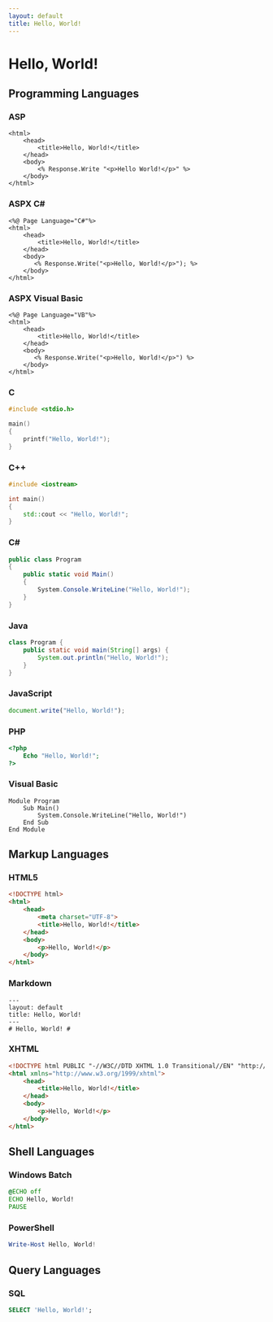 ```yaml
---
layout: default
title: Hello, World!
---
```

# Hello, World! #

## Programming Languages ##

### ASP ###

```aspx-cs
<html>
	<head>
		<title>Hello, World!</title>
	</head>
	<body>
		<% Response.Write "<p>Hello World!</p>" %>
	</body>
</html>
```

### ASPX C# ###

```aspx-cs
<%@ Page Language="C#"%>
<html>
	<head>
		<title>Hello, World!</title>
	</head>
	<body>
	   <% Response.Write("<p>Hello, World!</p>"); %>
	</body>
</html>
```

### ASPX Visual Basic ###

```aspx-vb
<%@ Page Language="VB"%>
<html>
	<head>
		<title>Hello, World!</title>
	</head>
	<body>
	   <% Response.Write("<p>Hello, World!</p>") %>
	</body>
</html>
```

### C ###

```c
#include <stdio.h>

main()
{
	printf("Hello, World!");
}
```


### C++ ###

```c++
#include <iostream>

int main()
{
	std::cout << "Hello, World!";
}
```


### C# ###

```csharp
public class Program
{
	public static void Main()
	{
		System.Console.WriteLine("Hello, World!");
	}
}
```

### Java ###

```java
class Program {
	public static void main(String[] args) {
		System.out.println("Hello, World!");
	}
}
```

### JavaScript ###

```javascript
document.write("Hello, World!"); 
```

### PHP ###

```php
<?php
	Echo "Hello, World!";
?>
```

### Visual Basic ###

```vbnet
Module Program
	Sub Main()
		System.Console.WriteLine("Hello, World!")
	End Sub 
End Module
```

## Markup Languages ##

### HTML5 ###

```html
<!DOCTYPE html>
<html>
	<head>
		<meta charset="UTF-8">
		<title>Hello, World!</title>
	</head>
	<body>
		<p>Hello, World!</p>
	</body>
</html>
```

### Markdown ###

```
---
layout: default
title: Hello, World!
---
# Hello, World! #
```

### XHTML ###

```html
<!DOCTYPE html PUBLIC "-//W3C//DTD XHTML 1.0 Transitional//EN" "http://www.w3.org/TR/xhtml1/DTD/xhtml1-transitional.dtd">
<html xmlns="http://www.w3.org/1999/xhtml">
	<head>
		<title>Hello, World!</title>
	</head>
	<body>
		<p>Hello, World!</p>
	</body>
</html>
```

## Shell Languages ##

### Windows Batch ###

```bat
@ECHO off
ECHO Hello, World!
PAUSE
```

### PowerShell ###

```powershell
Write-Host Hello, World!
```

## Query Languages ##

### SQL ###

```sql
SELECT 'Hello, World!';
```